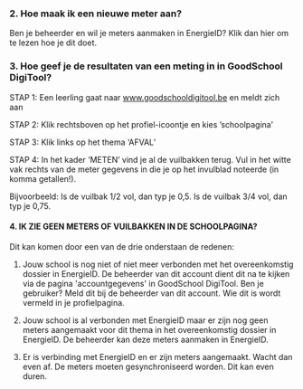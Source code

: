 ### 2. Hoe maak ik een nieuwe meter aan?

Ben je beheerder en wil je meters aanmaken in EnergieID? Klik dan hier om te lezen hoe je dit doet.

### 3. Hoe geef je de resultaten van een meting in in GoodSchool DigiTool?

STAP 1: Een leerling gaat naar www.goodschooldigitool.be en meldt zich aan 

STAP 2: Klik rechtsboven op het profiel-icoontje   en kies ’schoolpagina’ 

STAP 3: Klik links op het thema ‘AFVAL’

STAP 4: In het kader ‘METEN’ vind je al de vuilbakken terug. Vul in het witte vak rechts van de meter gegevens in die je op het invulblad noteerde (in komma getallen!). 

Bijvoorbeeld: Is de vuilbak 1/2 vol, dan typ je 0,5. Is de vuilbak 3/4 vol, dan typ je 0,75. 

#### 4. IK ZIE GEEN METERS OF VUILBAKKEN IN DE SCHOOLPAGINA?

Dit kan komen door een van de drie onderstaan de redenen:

1) Jouw school is nog niet of niet meer verbonden met het overeenkomstig dossier in EnergieID. De beheerder van dit account dient dit na te kijken via de pagina 'accountgegevens' in GoodSchool DigiTool. Ben je gebruiker? Meld dit bij de beheerder van dit account. Wie dit is wordt vermeld in je profielpagina.

2) Jouw school is al verbonden met EnergieID maar er zijn nog geen meters aangemaakt voor dit thema in het overeenkomstig dossier in EnergieID. De beheerder kan deze meters aanmaken in EnergieID.

3) Er is verbinding met EnergieID en er zijn meters aangemaakt. Wacht dan even af. De meters moeten gesynchroniseerd worden. Dit kan even duren.


